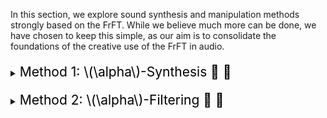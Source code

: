 <p>
In this section, we explore sound synthesis and manipulation methods strongly based on the FrFT. While we believe much more can be done, we have chosen to keep this simple, as our aim is to consolidate the foundations of the creative use of the FrFT in audio.
</p>

<!-- Method 1: α-Synthesis -->
<div style="margin-top: 20px;"></div>
<details>
<summary><span style="font-weight: normal; font-size: 1.5em; color: black">Method 1: \(\alpha\)-Synthesis 📖 🚧</span></summary>
<div style="margin-top: 20px;"></div>

<p>
The FrFT can transform any type of sound, and while it might generate interesting sounds, such a transform is extremely complex. Consequently, it would be challenging to feel in control when using it broadly. This problem, however, diminishes when the input sound is fixed to one whose spectrogram is fully understood. By doing so, and recalling the spectrogram rotation property of the FrFT, one can anticipate the results generated by the transform and gain some control over it.
</p>

<p>
Based on this, we introduce the \(\alpha\)-Synthesis method as the application of the FrFT, with the previously mentioned limitations, on pure sinusoids. Sinusoids are clear examples of sounds with simple spectrograms that are easy to understand, allowing the use of the FrFT to generate complex yet intelligible sounds.
</p>
</details>

<!-- Method 2: α-Filtering -->
<div style="margin-top: 20px;"></div>
<details>
<summary><span style="font-weight: normal; font-size: 1.5em; color: black">Method 2: \(\alpha\)-Filtering 📖 🚧</span></summary>
<div style="margin-top: 20px;"></div>

<p>
It is well known that the Fourier Transform can be used to create filters in the frequency domain through simple multiplication. Additionally, the Convolution Theorem allows this concept to be translated to the time domain via convolutions. This property led to the development of Finite Impulse Response (FIR) and Infinite Impulse Response (IIR) filters, which can be designed to be quite accurate and, in some cases, computed more efficiently. Unfortunately, there is no known analog to the Convolution Theorem for the FrFT, so filtering a signal using this transform necessitates pure multiplication.
</p>

<p>
Given this, what exactly is filtering using the FrFT? The human auditory system has a well-studied sensitivity to frequency, making frequency domain filters a reasonable and understandable process in audio contexts. On the other hand, the FrFT transforms signals into the \(\alpha\)-domain, a mixture of frequency and time. To our knowledge, the human auditory system does not have a well-established understanding of this domain. Specifically, in the frequency domain, each band corresponds to a pure sinusoid in the time domain. However, a band in the \(\alpha\)-domain corresponds to a signal that heavily depends on the value of \(\alpha\), and to our understanding, no studies have explored human perception of such signals.
</p>

<p>
For our purposes, we propose the \(\alpha\)-Filtering method as a natural generalization of frequency domain filtering. Specifically, a signal is first transformed into the \(\alpha\)-domain using the FrFT, then multiplied with a kernel, and finally transformed back to the time domain using the corresponding inverse FrFT. Similar to the frequency domain, one can define \(\alpha\)-low pass, \(\alpha\)-band pass, and \(\alpha\)-high pass filters using appropriate kernels. However, it must be understood that "low," "band," and "high" in this context will generally not correspond to frequency. For example, an \(\alpha\)-low pass filtered signal might have richer high-frequency content than its \(\alpha\)-high pass counterpart.
</p>
</details>